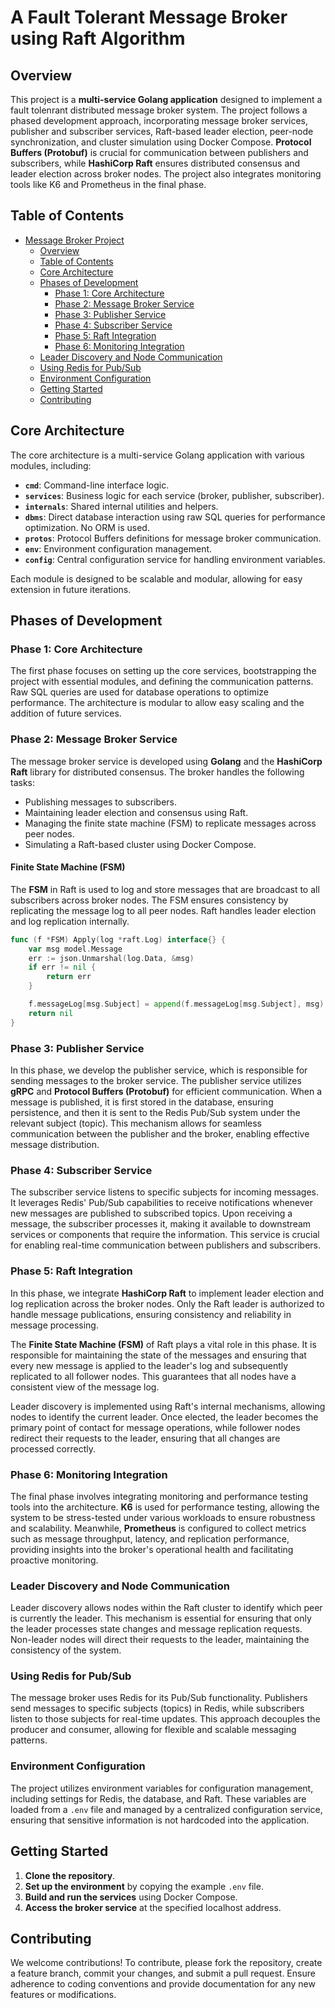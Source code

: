 # A Fault Tolerant Message Broker using Raft Algorithm


## Overview

This project is a **multi-service Golang application** designed to implement a fault tolenrant distributed message broker system. The project follows a phased development approach, incorporating message broker services, publisher and subscriber services, Raft-based leader election, peer-node synchronization, and cluster simulation using Docker Compose. **Protocol Buffers (Protobuf)** is crucial for communication between publishers and subscribers, while **HashiCorp Raft** ensures distributed consensus and leader election across broker nodes. The project also integrates monitoring tools like K6 and Prometheus in the final phase.

## Table of Contents
- [Message Broker Project](#message-broker-project)
  - [Overview](#overview)
  - [Table of Contents](#table-of-contents)
  - [Core Architecture](#core-architecture)
  - [Phases of Development](#phases-of-development)
    - [Phase 1: Core Architecture](#phase-1-core-architecture)
    - [Phase 2: Message Broker Service](#phase-2-message-broker-service)
    - [Phase 3: Publisher Service](#phase-3-publisher-service)
    - [Phase 4: Subscriber Service](#phase-4-subscriber-service)
    - [Phase 5: Raft Integration](#phase-5-raft-integration)
    - [Phase 6: Monitoring Integration](#phase-6-monitoring-integration)
  - [Leader Discovery and Node Communication](#leader-discovery-and-node-communication)
  - [Using Redis for Pub/Sub](#using-redis-for-pubsub)
  - [Environment Configuration](#environment-configuration)
  - [Getting Started](#getting-started)
  - [Contributing](#contributing)

## Core Architecture

The core architecture is a multi-service Golang application with various modules, including:

- **`cmd`**: Command-line interface logic.
- **`services`**: Business logic for each service (broker, publisher, subscriber).
- **`internals`**: Shared internal utilities and helpers.
- **`dbms`**: Direct database interaction using raw SQL queries for performance optimization. No ORM is used.
- **`protos`**: Protocol Buffers definitions for message broker communication.
- **`env`**: Environment configuration management.
- **`config`**: Central configuration service for handling environment variables.

Each module is designed to be scalable and modular, allowing for easy extension in future iterations.

## Phases of Development

### Phase 1: Core Architecture

The first phase focuses on setting up the core services, bootstrapping the project with essential modules, and defining the communication patterns. Raw SQL queries are used for database operations to optimize performance. The architecture is modular to allow easy scaling and the addition of future services.

### Phase 2: Message Broker Service

The message broker service is developed using **Golang** and the **HashiCorp Raft** library for distributed consensus. The broker handles the following tasks:

- Publishing messages to subscribers.
- Maintaining leader election and consensus using Raft.
- Managing the finite state machine (FSM) to replicate messages across peer nodes.
- Simulating a Raft-based cluster using Docker Compose.

#### Finite State Machine (FSM)
The **FSM** in Raft is used to log and store messages that are broadcast to all subscribers across broker nodes. The FSM ensures consistency by replicating the message log to all peer nodes. Raft handles leader election and log replication internally.

```go
func (f *FSM) Apply(log *raft.Log) interface{} {
    var msg model.Message
    err := json.Unmarshal(log.Data, &msg)
    if err != nil {
        return err
    }

    f.messageLog[msg.Subject] = append(f.messageLog[msg.Subject], msg)
    return nil
}
```

### Phase 3: Publisher Service

In this phase, we develop the publisher service, which is responsible for sending messages to the broker service. The publisher service utilizes **gRPC** and **Protocol Buffers (Protobuf)** for efficient communication. When a message is published, it is first stored in the database, ensuring persistence, and then it is sent to the Redis Pub/Sub system under the relevant subject (topic). This mechanism allows for seamless communication between the publisher and the broker, enabling effective message distribution.

### Phase 4: Subscriber Service

The subscriber service listens to specific subjects for incoming messages. It leverages Redis' Pub/Sub capabilities to receive notifications whenever new messages are published to subscribed topics. Upon receiving a message, the subscriber processes it, making it available to downstream services or components that require the information. This service is crucial for enabling real-time communication between publishers and subscribers.

### Phase 5: Raft Integration

In this phase, we integrate **HashiCorp Raft** to implement leader election and log replication across the broker nodes. Only the Raft leader is authorized to handle message publications, ensuring consistency and reliability in message processing. 

The **Finite State Machine (FSM)** of Raft plays a vital role in this phase. It is responsible for maintaining the state of the messages and ensuring that every new message is applied to the leader's log and subsequently replicated to all follower nodes. This guarantees that all nodes have a consistent view of the message log.

Leader discovery is implemented using Raft's internal mechanisms, allowing nodes to identify the current leader. Once elected, the leader becomes the primary point of contact for message operations, while follower nodes redirect their requests to the leader, ensuring that all changes are processed correctly.

### Phase 6: Monitoring Integration

The final phase involves integrating monitoring and performance testing tools into the architecture. **K6** is used for performance testing, allowing the system to be stress-tested under various workloads to ensure robustness and scalability. Meanwhile, **Prometheus** is configured to collect metrics such as message throughput, latency, and replication performance, providing insights into the broker's operational health and facilitating proactive monitoring.

### Leader Discovery and Node Communication

Leader discovery allows nodes within the Raft cluster to identify which peer is currently the leader. This mechanism is essential for ensuring that only the leader processes state changes and message replication requests. Non-leader nodes will direct their requests to the leader, maintaining the consistency of the system.

### Using Redis for Pub/Sub

The message broker uses Redis for its Pub/Sub functionality. Publishers send messages to specific subjects (topics) in Redis, while subscribers listen to those subjects for real-time updates. This approach decouples the producer and consumer, allowing for flexible and scalable messaging patterns.

### Environment Configuration

The project utilizes environment variables for configuration management, including settings for Redis, the database, and Raft. These variables are loaded from a `.env` file and managed by a centralized configuration service, ensuring that sensitive information is not hardcoded into the application.

## Getting Started

1. **Clone the repository**.
2. **Set up the environment** by copying the example `.env` file.
3. **Build and run the services** using Docker Compose.
4. **Access the broker service** at the specified localhost address.

## Contributing

We welcome contributions! To contribute, please fork the repository, create a feature branch, commit your changes, and submit a pull request. Ensure adherence to coding conventions and provide documentation for any new features or modifications.


